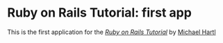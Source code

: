 # Ruby on Rails Tutorial: first app

This is the first application for the [*Ruby on Rails Tutorial*](http://railstutorial.org/) by [Michael Hartl](http://michaelhartl.com/)
